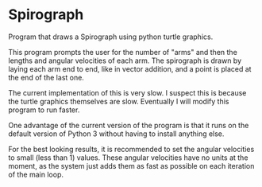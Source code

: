 # Spirograph
Program that draws a Spirograph using python turtle graphics.

This program prompts the user for the number of "arms" and then the lengths and angular velocities of each arm.
The spirograph is drawn by laying each arm end to end, like in vector addition, and a point is placed at the end of the last one.

The current implementation of this is very slow. I suspect this is because the turtle graphics themselves are slow. Eventually I will modify this program to run faster. 

One advantage of the current version of the program is that it runs on the default version of Python 3 without having to install anything else. 

For the best looking results, it is recommended to set the angular velocities to small (less than 1) values. These angular velocities have no units at the moment, as the system just adds them as fast as possible on each iteration of the main loop. 
